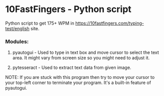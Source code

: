 # 10FastFingers - Python script

Python script to get 175+ WPM in https://10fastfingers.com/typing-test/english site.

### Modules:

1. pyautogui - Used to type in text box and move cursor to select the text area. It might vary from screen size so you might need to adjust it.

2. pytesseract - Used to extract text data from given image.

NOTE: If you are stuck with this program then try to move your cursor to your top-left corner to terminate your program. It's a built-in feature of pyautogui.
